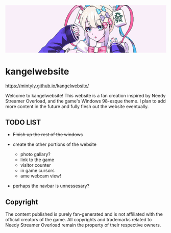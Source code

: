 <div>
    <img src="https://github.com/mintyly/kangelwebsite/blob/main/images/banner.png" alt="alt text">
    <h1>kangelwebsite</h1>
</div>

https://mintyly.github.io/kangelwebsite/

Welcome to kangelwebsite! This website is a fan creation inspired by Needy Streamer Overload, and the game's Windows 98-esque theme.
I plan to add more content in the future and fully flesh out the website eventually.

## TODO LIST
- ~~Finish up the rest of the windows~~
- create the other portions of the website
    - photo gallary?
    - link to the game
    - visitor counter
    - in game cursors
    - ame webcam view!

- perhaps the navbar is unnessesary?

## Copyright
The content published is purely fan-generated and is not affiliated with the official creators of the game. All copyrights and trademarks related to Needy Streamer Overload remain the property of their respective owners.
